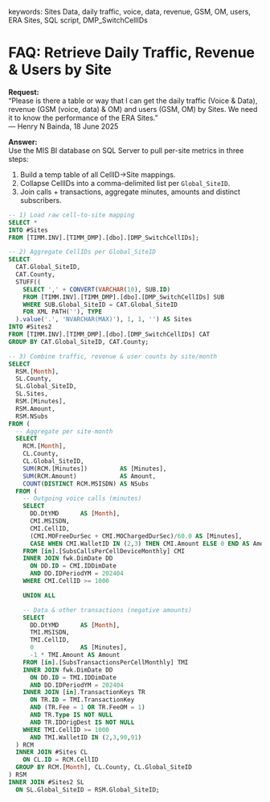 keywords: Sites Data, daily traffic, voice, data, revenue, GSM, OM, users, ERA Sites, SQL script, DMP_SwitchCellIDs  

# FAQ: Retrieve Daily Traffic, Revenue & Users by Site  

**Request:**  
“Please is there a table or way that I can get the daily traffic (Voice & Data), revenue (GSM (voice, data) & OM) and users (GSM, OM) by Sites. We need it to know the performance of the ERA Sites.”  
— Henry N Bainda, 18 June 2025  

**Answer:**  
Use the MIS BI database on SQL Server to pull per-site metrics in three steps:  

1. Build a temp table of all CellID→Site mappings.  
2. Collapse CellIDs into a comma-delimited list per `Global_SiteID`.  
3. Join calls + transactions, aggregate minutes, amounts and distinct subscribers.  

```sql
-- 1) Load raw cell-to-site mapping
SELECT *
INTO #Sites
FROM [TIMM.INV].[TIMM_DMP].[dbo].[DMP_SwitchCellIDs];

-- 2) Aggregate CellIDs per Global_SiteID
SELECT
  CAT.Global_SiteID,
  CAT.County,
  STUFF((
    SELECT ',' + CONVERT(VARCHAR(10), SUB.ID)
    FROM [TIMM.INV].[TIMM_DMP].[dbo].[DMP_SwitchCellIDs] SUB
    WHERE SUB.Global_SiteID = CAT.Global_SiteID
    FOR XML PATH(''), TYPE
  ).value('.', 'NVARCHAR(MAX)'), 1, 1, '') AS Sites
INTO #Sites2
FROM [TIMM.INV].[TIMM_DMP].[dbo].[DMP_SwitchCellIDs] CAT
GROUP BY CAT.Global_SiteID, CAT.County;

-- 3) Combine traffic, revenue & user counts by site/month
SELECT
  RSM.[Month],
  SL.County,
  SL.Global_SiteID,
  SL.Sites,
  RSM.[Minutes],
  RSM.Amount,
  RSM.NSubs
FROM (
  -- Aggregate per site-month
  SELECT
    RCM.[Month],
    CL.County,
    CL.Global_SiteID,
    SUM(RCM.[Minutes])         AS [Minutes],
    SUM(RCM.Amount)            AS Amount,
    COUNT(DISTINCT RCM.MSISDN) AS NSubs
  FROM (
    -- Outgoing voice calls (minutes)
    SELECT
      DD.DtYMD      AS [Month],
      CMI.MSISDN,
      CMI.CellID,
      (CMI.MOFreeDurSec + CMI.MOChargedDurSec)/60.0 AS [Minutes],
      CASE WHEN CMI.WalletID IN (2,3) THEN CMI.Amount ELSE 0 END AS Amount
    FROM [in].[SubsCallsPerCellDeviceMonthly] CMI
    INNER JOIN fwk.DimDate DD
      ON DD.ID = CMI.IDDimDate
      AND DD.IDPeriodYM = 202404
    WHERE CMI.CellID >= 1000

    UNION ALL

    -- Data & other transactions (negative amounts)
    SELECT
      DD.DtYMD      AS [Month],
      TMI.MSISDN,
      TMI.CellID,
      0             AS [Minutes],
      -1 * TMI.Amount AS Amount
    FROM [in].[SubsTransactionsPerCellMonthly] TMI
    INNER JOIN fwk.DimDate DD
      ON DD.ID = TMI.IDDimDate
      AND DD.IDPeriodYM = 202404
    INNER JOIN [in].TransactionKeys TR
      ON TR.ID = TMI.TransactionKey
      AND (TR.Fee = 1 OR TR.FeeOM = 1)
      AND TR.Type IS NOT NULL
      AND TR.IDOrigDest IS NOT NULL
    WHERE TMI.CellID >= 1000
      AND TMI.WalletID IN (2,3,90,91)
  ) RCM
  INNER JOIN #Sites CL
    ON CL.ID = RCM.CellID
  GROUP BY RCM.[Month], CL.County, CL.Global_SiteID
) RSM
INNER JOIN #Sites2 SL
  ON SL.Global_SiteID = RSM.Global_SiteID;
